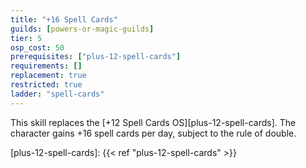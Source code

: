 ```yaml
---
title: "+16 Spell Cards"
guilds: [powers-or-magic-guilds]
tier: 5
osp_cost: 50
prerequisites: ["plus-12-spell-cards"]
requirements: []
replacement: true
restricted: true
ladder: "spell-cards"
---
```

This skill replaces the [+12 Spell Cards OS][plus-12-spell-cards]. The character gains +16 spell cards per day, subject to the rule of double.

[plus-12-spell-cards]: {{< ref "plus-12-spell-cards" >}}